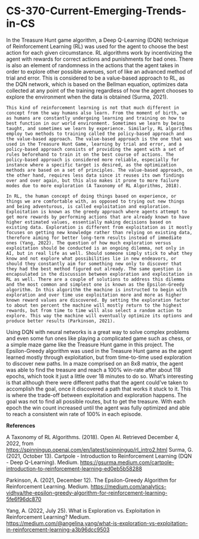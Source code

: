 # CS-370-Current-Emerging-Trends-in-CS

  In the Treasure Hunt game algorithm, a Deep Q-Learning (DQN) technique of Reinforcement Learning (RL) was used for the agent to choose the best action for each given circumstance. RL algorithms work by incentivizing the agent with rewards for correct actions and punishments for bad ones. There is also an element of randomness in the actions that the agent takes in order to explore other possible avenues, sort of like an advanced method of trial and error. This is considered to be a value-based approach to RL, as the DQN network, which is based on the Bellman equation, optimizes data collected at any point of the training regardless of how the agent chooses to explore the environment when the data is obtained (Surma, 2021).

	This kind of reinforcement learning is not that much different in concept from the way humans also learn. From the moment of birth, we as humans are constantly undergoing learning and training on how to best function in our world environment. Sometimes we learn by being taught, and sometimes we learn by experience. Similarly, RL algorithms employ two methods to training called the policy-based approach and the value-based approach. The value-based approach is the one that was used in the Treasure Hunt Game, learning by trial and error, and a policy-based approach consists of providing the agent with a set of rules beforehand to train it on the best course of actions. The policy-based approach is considered more reliable, especially for instance where a specific target is desired, as the optimization methods are based on a set of principles. The value-based approach, on the other hand, requires less data since it reuses its own findings over and over again, but this also makes it prone to more failure modes due to more exploration (A Taxonomy of RL Algorithms, 2018).
  
	In RL, the human concept of doing things based on experience, or things we are comfortable with, as opposed to trying out new things and being adventurous, is called exploitation and exploration. Exploitation is known as the greedy approach where agents attempt to get more rewards by performing actions that are already known to have higher estimated values, essentially making decisions based on existing data. Exploration is different from exploitation as it mostly focuses on getting new knowledge rather than relying on existing data, therefore aiming for better long-term results instead of immediate ones (Yang, 2022). The question of how much exploration versus exploitation should be conducted is an ongoing dilemma, not only in AI, but in real life as well. Should someone simply stick to what they know and not explore what possibilities lie in new endeavors, or should they constantly aim for something new only to discover that they had the best method figured out already. The same question is encapsulated in the discussion between exploration and exploitation in RL as well. There are a couple of solutions to address this dilemma and the most common and simplest one is known as the Epsilon-Greedy algorithm. In this algorithm the machine is instructed to begin with exploration and over time use exploitation more and more as higher known reward values are discovered. By setting the exploration factor to about ten percent the machine will mostly return to the highest rewards, but from time to time will also select a random action to explore. This way the machine will eventually optimize its options and produce better results (Parkinson, 2021). 
	
  Using DQN with neural networks is a great way to solve complex problems and even some fun ones like playing a complicated game such as chess, or a simple maze game like the Treasure Hunt game in this project. The Epsilon-Greedy algorithm was used in the Treasure Hunt game as the agent learned mostly through exploitation, but from time-to-time used exploration to discover new paths. In a maze comprised on an 8x8 matrix, the agent was able to find the treasure and reach a 100% win-rate after about 118 epochs, which took it just a little over 18 minutes to do so. What’s interesting is that although there were different paths that the agent could’ve taken to accomplish the goal, once it discovered a path that works it stuck to it. This is where the trade-off between exploitation and exploration happens. The goal was not to find all possible routes, but to get the treasure. With each epoch the win count increased until the agent was fully optimized and able to reach a consistent win rate of 100% in each episode. 
  
**References**

A Taxonomy of RL Algorithms. (2018). Open AI. Retrieved December 4, 2022, from https://spinningup.openai.com/en/latest/spinningup/rl_intro2.html 
Surma, G. (2021, October 13). Cartpole - Introduction to Reinforcement Learning (DQN - Deep Q-Learning). Medium. https://gsurma.medium.com/cartpole-introduction-to-reinforcement-learning-ed0eb5b58288 

Parkinson, A. (2021, December 12). The Epsilon-Greedy Algorithm for Reinforcement Learning. Medium. https://medium.com/analytics-vidhya/the-epsilon-greedy-algorithm-for-reinforcement-learning-5fe6f96dc870 

Yang, A. (2022, July 25). What is Exploration vs. Exploitation in Reinforcement Learning? Medium. https://medium.com/@angelina.yang/what-is-exploration-vs-exploitation-in-reinforcement-learning-a3b96dcc9503 

